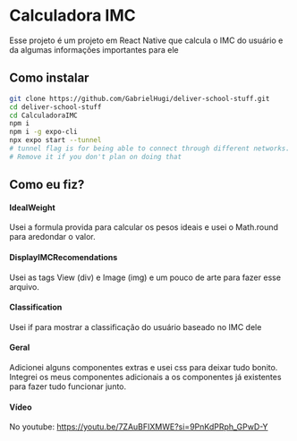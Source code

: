 # Calculadora IMC

Esse projeto é um projeto em React Native que calcula o IMC do usuário e da algumas informações importantes para ele

## Como instalar

```bash
git clone https://github.com/GabrielHugi/deliver-school-stuff.git
cd deliver-school-stuff
cd CalculadoraIMC
npm i
npm i -g expo-cli
npx expo start --tunnel
# tunnel flag is for being able to connect through different networks.
# Remove it if you don't plan on doing that
```

## Como eu fiz?

#### IdealWeight

Usei a formula provida para calcular os pesos ideais e usei o Math.round para aredondar o valor. 

#### DisplayIMCRecomendations

Usei as tags View (div) e Image (img) e um pouco de arte para fazer esse arquivo.

#### Classification

Usei if para mostrar a classificação do usuário baseado no IMC dele

#### Geral

Adicionei alguns componentes extras e usei css para deixar tudo bonito. Integrei os meus componentes adicionais a os componentes já existentes para fazer tudo funcionar junto.

#### Vídeo

No youtube: https://youtu.be/7ZAuBFIXMWE?si=9PnKdPRph_GPwD-Y
